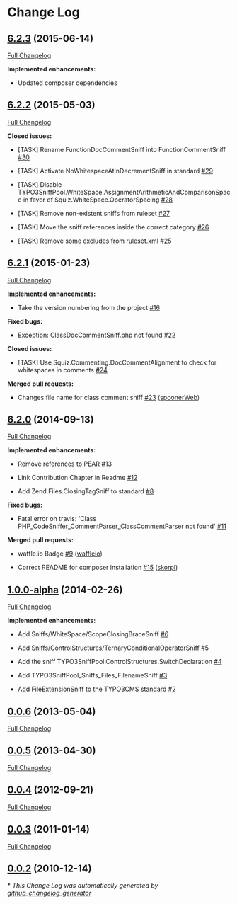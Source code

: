 # Change Log

## [6.2.3](https://github.com/typo3-ci/TYPO3CMS/tree/6.2.3) (2015-06-14)

[Full Changelog](https://github.com/typo3-ci/TYPO3CMS/compare/6.2.2...6.2.3)

**Implemented enhancements:**

- Updated composer dependencies

## [6.2.2](https://github.com/typo3-ci/TYPO3CMS/tree/6.2.2) (2015-05-03)

[Full Changelog](https://github.com/typo3-ci/TYPO3CMS/compare/6.2.1...6.2.2)

**Closed issues:**

- \[TASK\] Rename FunctionDocCommentSniff into FunctionCommentSniff [\#30](https://github.com/typo3-ci/TYPO3CMS/issues/30)

- \[TASK\] Activate NoWhitespaceAtInDecrementSniff in standard [\#29](https://github.com/typo3-ci/TYPO3CMS/issues/29)

- \[TASK\] Disable TYPO3SniffPool.WhiteSpace.AssignmentArithmeticAndComparisonSpace in favor of Squiz.WhiteSpace.OperatorSpacing [\#28](https://github.com/typo3-ci/TYPO3CMS/issues/28)

- \[TASK\] Remove non-existent sniffs from ruleset [\#27](https://github.com/typo3-ci/TYPO3CMS/issues/27)

- \[TASK\] Move the sniff references inside the correct category [\#26](https://github.com/typo3-ci/TYPO3CMS/issues/26)

- \[TASK\] Remove some excludes from ruleset.xml [\#25](https://github.com/typo3-ci/TYPO3CMS/issues/25)

## [6.2.1](https://github.com/typo3-ci/TYPO3CMS/tree/6.2.1) (2015-01-23)

[Full Changelog](https://github.com/typo3-ci/TYPO3CMS/compare/6.2.0...6.2.1)

**Implemented enhancements:**

- Take the version numbering from the project [\#16](https://github.com/typo3-ci/TYPO3CMS/issues/16)

**Fixed bugs:**

- Exception: ClassDocCommentSniff.php not found [\#22](https://github.com/typo3-ci/TYPO3CMS/issues/22)

**Closed issues:**

- \[TASK\] Use Squiz.Commenting.DocCommentAlignment to check for whitespaces in comments [\#24](https://github.com/typo3-ci/TYPO3CMS/issues/24)

**Merged pull requests:**

- Changes file name for class comment sniff [\#23](https://github.com/typo3-ci/TYPO3CMS/pull/23) ([spoonerWeb](https://github.com/spoonerWeb))

## [6.2.0](https://github.com/typo3-ci/TYPO3CMS/tree/6.2.0) (2014-09-13)

[Full Changelog](https://github.com/typo3-ci/TYPO3CMS/compare/1.0.0-alpha...6.2.0)

**Implemented enhancements:**

- Remove references to PEAR [\#13](https://github.com/typo3-ci/TYPO3CMS/issues/13)

- Link Contribution Chapter in Readme [\#12](https://github.com/typo3-ci/TYPO3CMS/issues/12)

- Add Zend.Files.ClosingTagSniff to standard [\#8](https://github.com/typo3-ci/TYPO3CMS/issues/8)

**Fixed bugs:**

- Fatal error on travis: 'Class PHP\_CodeSniffer\_CommentParser\_ClassCommentParser not found' [\#11](https://github.com/typo3-ci/TYPO3CMS/issues/11)

**Merged pull requests:**

- waffle.io Badge [\#9](https://github.com/typo3-ci/TYPO3CMS/pull/9) ([waffleio](https://github.com/waffleio))

- Correct README for composer installation [\#15](https://github.com/typo3-ci/TYPO3CMS/pull/15) ([skorpi](https://github.com/skorpi))

## [1.0.0-alpha](https://github.com/typo3-ci/TYPO3CMS/tree/1.0.0-alpha) (2014-02-26)

[Full Changelog](https://github.com/typo3-ci/TYPO3CMS/compare/0.0.6...1.0.0-alpha)

**Implemented enhancements:**

- Add Sniffs/WhiteSpace/ScopeClosingBraceSniff [\#6](https://github.com/typo3-ci/TYPO3CMS/issues/6)

- Add Sniffs/ControlStructures/TernaryConditionalOperatorSniff [\#5](https://github.com/typo3-ci/TYPO3CMS/issues/5)

- Add the sniff TYPO3SniffPool.ControlStructures.SwitchDeclaration  [\#4](https://github.com/typo3-ci/TYPO3CMS/issues/4)

- Add TYPO3SniffPool\_Sniffs\_Files\_FilenameSniff [\#3](https://github.com/typo3-ci/TYPO3CMS/issues/3)

- Add FileExtensionSniff to the TYPO3CMS standard [\#2](https://github.com/typo3-ci/TYPO3CMS/issues/2)

## [0.0.6](https://github.com/typo3-ci/TYPO3CMS/tree/0.0.6) (2013-05-04)

[Full Changelog](https://github.com/typo3-ci/TYPO3CMS/compare/0.0.5...0.0.6)

## [0.0.5](https://github.com/typo3-ci/TYPO3CMS/tree/0.0.5) (2013-04-30)

[Full Changelog](https://github.com/typo3-ci/TYPO3CMS/compare/0.0.4...0.0.5)

## [0.0.4](https://github.com/typo3-ci/TYPO3CMS/tree/0.0.4) (2012-09-21)

[Full Changelog](https://github.com/typo3-ci/TYPO3CMS/compare/0.0.3...0.0.4)

## [0.0.3](https://github.com/typo3-ci/TYPO3CMS/tree/0.0.3) (2011-01-14)

[Full Changelog](https://github.com/typo3-ci/TYPO3CMS/compare/0.0.2...0.0.3)

## [0.0.2](https://github.com/typo3-ci/TYPO3CMS/tree/0.0.2) (2010-12-14)



\* *This Change Log was automatically generated by [github_changelog_generator](https://github.com/skywinder/Github-Changelog-Generator)*